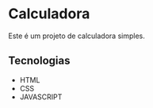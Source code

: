 # Calculadora
 Este é um projeto de calculadora simples.
 <h2>Tecnologias</h2>
 <ul>
  <li>HTML</li>
  <li>CSS</li>
  <li>JAVASCRIPT</li>
 </ul>
